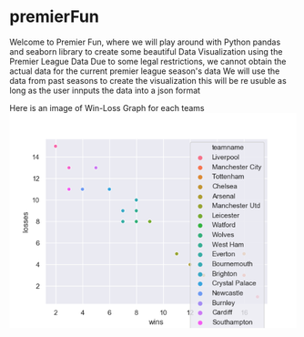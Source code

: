 # premierFun

Welcome to Premier Fun, where we will play around with 
Python pandas and seaborn library to create some beautiful 
Data Visualization using the Premier League Data
Due to some legal restrictions, we cannot obtain the actual data for 
the current premier league season's data
We will use the data from past seasons to create the visualization
this will be re usuble as long as the user innputs the data into a json format 

Here is an image of Win-Loss Graph for each teams 
![win-loss ratio graph epl](output.png)
